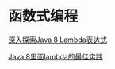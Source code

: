 # 函数式编程

[深入探索Java 8 Lambda表达式](<https://droidyue.com/blog/2015/11/28/article-java-8-lambdas-a-peek-under-the-hood/>)

[Java 8里面lambda的最佳实践](<https://my.oschina.net/benhaile/blog/408377?p=4>)
